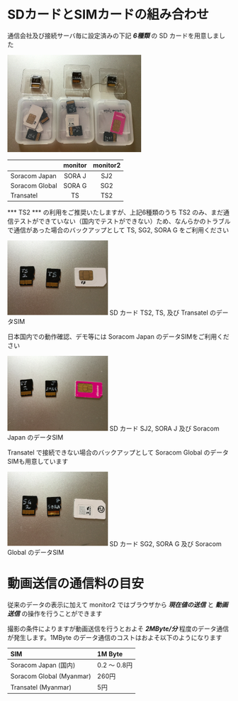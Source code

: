 # SDカードとSIMカードの組み合わせ

通信会社及び接続サーバ毎に設定済みの下記 ***6種類*** の SD カードを用意しました

<img src="pic/ss.2017-07-19 11.41.57.png" width="60%">  

|                | monitor     | monitor2     |
|:---------------|:-----------:|:------------:|
| Soracom Japan  | SORA J      | SJ2          |
| Soracom Global | SORA G      | SG2          |
| Transatel      | TS          | TS2          |

*** TS2 *** の利用をご推奨いたしますが、上記6種類のうち TS2 のみ、まだ通信テストができていない（国内でテストができない）ため、なんらかのトラブルで通信があった場合のバックアップとして TS, SG2, SORA G をご利用ください  

<img src="pic/ss.2017-07-19 11.42.29.png" width="45%">  
SD カード TS2, TS, 及び Transatel のデータSIM  

日本国内での動作確認、デモ等には Soracom Japan のデータSIMをご利用ください  

<img src="pic/ss.2017-07-19 11.42.56.png" width="45%">  
SD カード SJ2, SORA J 及び Soracom Japan のデータSIM

Transatel で接続できない場合のバックアップとして Soracom Global のデータSIMも用意しています

<img src="pic/ss.2017-07-19 11.42.44.png" width="45%">  
SD カード SG2, SORA G 及び Soracom Global のデータSIM

# 動画送信の通信料の目安
従来のデータの表示に加えて monitor2 ではブラウザから ***現在値の送信*** と ***動画送信*** の操作を行うことができます  

撮影の条件によりますが動画送信を行うとおよそ ***2MByte/分*** 程度のデータ通信が発生します。1MByte のデータ通信のコストはおよそ以下のようになります

| SIM               | 1M Byte     |
|:---------------|:------------|
| Soracom Japan (国内) | 0.2 〜 0.8円 |
| Soracom Global (Myanmar)| 260円        |
| Transatel (Myanmar) | 5円          |
